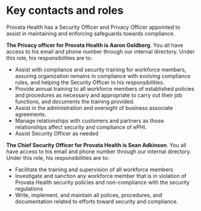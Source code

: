 # Key contacts and roles

Provata Health has a Security Officer and Privacy Officer appointed to assist in maintaining and enforcing safeguards towards compliance.

**The Privacy officer for Provata Health is Aaron Goldberg**. You all have access to his email and phone number through our internal directory. Under this role, his responsibilities are to:

- Assist with compliance and security training for workforce members, assuring organization remains in compliance with evolving compliance rules, and helping the Security Officer in his responsibilities.
- Provide annual training to all workforce members of established policies and procedures as necessary and appropriate to carry out their job functions, and documents the training provided.
- Assist in the administration and oversight of business associate agreements.
- Manage relationships with customers and partners as those relationships affect security and compliance of ePHI.
- Assist Security Officer as needed

**The Chief Security Officer for Provata Health is Sean Adkinson**. You all have access to his email and phone number through our internal directory. Under this role, his responsibilities are to:

- Facilitate the training and supervision of all workforce members
- Investigate and sanction any workforce member that is in violation of Provata Health security policies and non-compliance with the security regulations
- Write, implement, and maintain all polices, procedures, and documentation related to efforts toward security and compliance.
